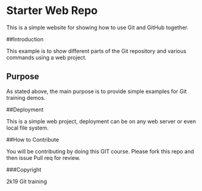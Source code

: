 # Starter Web Repo

This is a simple website for showing
how to use Git and GitHub together.

##Introduction

This example is to  show different parts of the Git repository and
various commands using a web project.

## Purpose

As stated above, the main purpose is to
provide simple examples for Git training 
demos.

##Deployment

This is a simple web project, deployment
can be on any web server or even local
file system.

##How to Contribute

You will be contributing by doing this GIT course.
Please fork this repo and then issue Pull req for review.

###Copyright

2k19 Git training